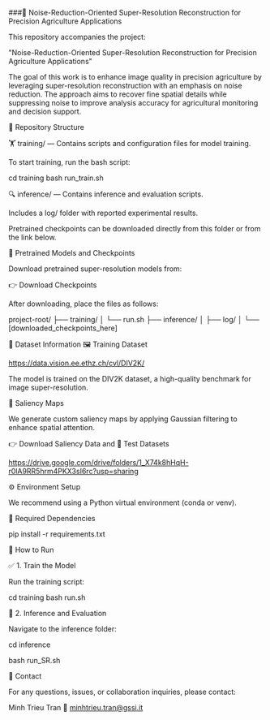 ###🌾 Noise-Reduction-Oriented Super-Resolution Reconstruction for Precision Agriculture Applications

This repository accompanies the project:

"Noise-Reduction-Oriented Super-Resolution Reconstruction for Precision Agriculture Applications"

The goal of this work is to enhance image quality in precision agriculture by leveraging super-resolution reconstruction with an emphasis on noise reduction. The approach aims to recover fine spatial details while suppressing noise to improve analysis accuracy for agricultural monitoring and decision support.

📂 Repository Structure

🏋️ training/ — Contains scripts and configuration files for model training.

To start training, run the bash script:

cd training
bash run_train.sh


🔍 inference/ — Contains inference and evaluation scripts.

Includes a log/ folder with reported experimental results.

Pretrained checkpoints can be downloaded directly from this folder or from the link below.

🧠 Pretrained Models and Checkpoints

Download pretrained super-resolution models from:

👉 Download Checkpoints


After downloading, place the files as follows:

project-root/
├── training/
│   └── run.sh
├── inference/
│   ├── log/
│   └── [downloaded_checkpoints_here]

🧬 Dataset Information
🖼️ Training Dataset

https://data.vision.ee.ethz.ch/cvl/DIV2K/

The model is trained on the DIV2K dataset, a high-quality benchmark for image super-resolution.

🎯 Saliency Maps

We generate custom saliency maps by applying Gaussian filtering to enhance spatial attention.

👉 Download Saliency Data and 🧪 Test Datasets

https://drive.google.com/drive/folders/1_X74k8hHqH-r0lA9RR5hrm4PKX3sI6rc?usp=sharing

⚙️ Environment Setup

We recommend using a Python virtual environment (conda or venv).

🐍 Required Dependencies

pip install -r requirements.txt

🚀 How to Run

✅ 1. Train the Model

Run the training script:

cd training
bash run.sh

🔬 2. Inference and Evaluation

Navigate to the inference folder:

cd inference

bash run_SR.sh

📧 Contact

For any questions, issues, or collaboration inquiries, please contact:

Minh Trieu Tran
📨 minhtrieu.tran@gssi.it
